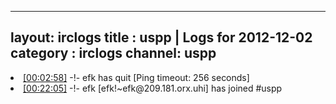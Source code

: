
---
layout: irclogs
title : uspp | Logs for 2012-12-02
category : irclogs
channel: uspp
---
<li class="logitem"><a href="#00:02:58" name="00:02:58" class="time">[00:02:58]</a> -!- <span class="quit">efk</span> has quit [Ping timeout: 256 seconds] </li>
<li class="logitem"><a href="#00:22:05" name="00:22:05" class="time">[00:22:05]</a> -!- <span class="join">efk</span> [efk!~efk@209.181.orx.uhi] has joined #uspp </li>


